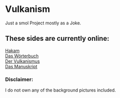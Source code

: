 # Vulkanism
Just a smol Project mostly as a Joke.

## These sides are currently online:
<a href="https://gregbomb.github.io/Vulkanism/hakam.html">Hakam</a>\
<a href="https://gregbomb.github.io/Vulkanism/woerterbuch.html">Das Wörterbuch</a>\
<a href="https://gregbomb.github.io/Vulkanism/vulkanism.html">Der Vulkanismus</a>\
<a href="https://gregbomb.github.io/Vulkanism/bible.html">Das Manuskript</a>

### Disclaimer:
I do not own any of the background pictures included.
